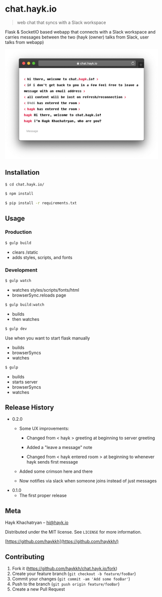 # chat.hayk.io

> web chat that syncs with a Slack workspace

Flask & SocketIO based webapp that connects with a Slack workspace and carries messages between the two
(hayk (owner) talks from Slack, user talks from webapp)

![](header.png)

## Installation

```sh
$ cd chat.hayk.io/
```

```sh
$ npm install
```

```sh
$ pip install -r requirements.txt
```

## Usage

### Production

```sh
$ gulp build
```

-   clears /static
-   adds styles, scripts, and fonts

### Development

```sh
$ gulp watch
```

-   watches styles/scripts/fonts/html 
-   browserSync.reloads page

```sh
$ gulp build:watch
```

-   builds
-   then watches

```sh
$ gulp dev
```

Use when you want to start flask manually

-   builds
-   browserSyncs 
-   watches

```sh
$ gulp
```

-   builds
-   starts server
-   browserSyncs
-   watches 

## Release History

-   0.2.0
    -   Some UX improvements:

        -   Changed from &lt; hayk > greeting at beginning to server greeting

        -   Added a "leave a message" note

        -   Changed from &lt; hayk entered room > at beginning to whenever hayk sends first message

    -   Added some crimson here and there
    
    -   Now notifies via slack when someone joins instead of just messages
-   0.1.0
    -   The first proper release

## Meta

Hayk Khachatryan – hi@hayk.io

Distributed under the MIT license. See `LICENSE` for more information.

[https://github.com/haykkh](https://github.com/haykkh/)

## Contributing

1.  Fork it (<https://github.com/haykkh/chat.hayk.io/fork>)
2.  Create your feature branch (`git checkout -b feature/fooBar`)
3.  Commit your changes (`git commit -am 'Add some fooBar'`)
4.  Push to the branch (`git push origin feature/fooBar`)
5.  Create a new Pull Request